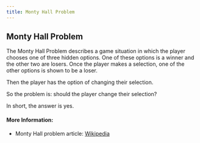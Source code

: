 ```yaml
---
title: Monty Hall Problem
---
```

## Monty Hall Problem

The Monty Hall Problem describes a game situation in which the player chooses one of three hidden options. One of these options is a winner and the other two are losers. Once the player makes a selection, one of the other options is shown to be a loser.

Then the player has the option of changing their selection.

So the problem is: should the player change their selection?

In short, the answer is yes.

#### More Information:
- Monty Hall problem article: [Wikipedia](https://en.wikipedia.org/wiki/Monty_Hall_problem)
